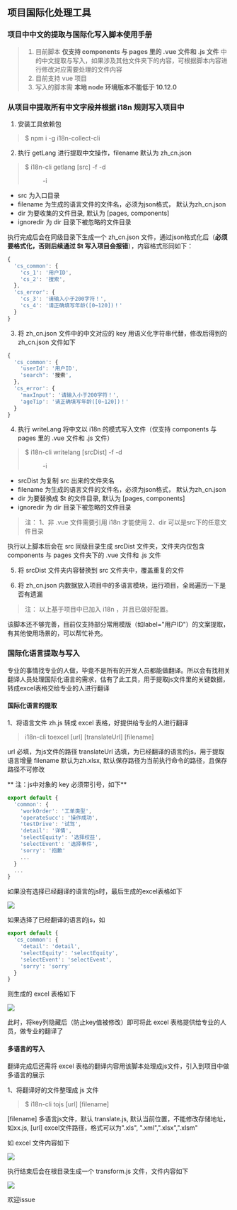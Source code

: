 ## 项目国际化处理工具

### 项目中中文的提取与国际化写入脚本使用手册

> 1. 目前脚本 **仅支持 components 与 pages 里的 .vue 文件和 .js 文件** 中的中文提取与写入，如果涉及其他文件夹下的内容，可根据脚本内容进行修改对应需要处理的文件内容
> 2. 目前支持 vue 项目
> 3. 写入的脚本需 **本地 node 环境版本不能低于 10.12.0**

### 从项目中提取所有中文字段并根据 i18n 规则写入项目中

1. 安装工具依赖包

> $ npm i -g i18n-collect-cli

2. 执行 getLang 进行提取中文操作，filename 默认为 zh_cn.json

> $ i18n-cli getlang [src] -f <filename> -d <dir> -i <ignoredir>

+ src 为入口目录
+ filename 为生成的语言文件的文件名，必须为json格式， 默认为zh_cn.json
+ dir 为要收集的文件目录, 默认为 [pages, components]
+ ignoredir 为 dir 目录下被忽略的文件目录

执行完成后会在同级目录下生成一个 zh_cn.json 文件，通过json格式化后（**必须要格式化，否则后续通过 $t 写入项目会报错**），内容格式形同如下：

```js
{
  'cs_common': {
    'cs_1': '用户ID',
    'cs_2': '搜索',
  },
  'cs_error': {
    'cs_3': '请输入小于200字符！',
    'cs_4': '请正确填写年龄([0~120])！'
  }
}
```

3. 将 zh_cn.json 文件中的中文对应的 key 用语义化字符串代替，修改后得到的 zh_cn.json 文件如下

```js
{
  'cs_common': {
    'userId': '用户ID',
    'search": '搜索',
  },
  'cs_error': {
    'maxInput': '请输入小于200字符！',
    'ageTip': '请正确填写年龄([0~120])！'
  }
}
```

4. 执行 writeLang 将中文以 i18n 的模式写入文件（仅支持 components 与 pages 里的 .vue 文件和 .js 文件）

> $ i18n-cli writelang [srcDist] -f <filename> -d <dir> -i <ignoredir>
  
  
+ srcDist 为复制 src 出来的文件夹名
+ filename 为生成的语言文件的文件名，必须为json格式， 默认为zh_cn.json
+ dir 为要替换成 $t 的文件目录, 默认为 [pages, components]
+ ignoredir 为 dir 目录下被忽略的文件目录

> 注：
> 1、非 .vue 文件需要引用 i18n 才能使用
> 2、dir 可以是src下的任意文件目录

执行以上脚本后会在 src 同级目录生成 srcDist 文件夹，文件夹内仅包含 components 与 pages 文件夹下的 .vue 文件和 .js 文件

5. 将 srcDist 文件夹内容替换到 src 文件夹中，覆盖重复的文件

6. 将 zh_cn.json 内数据放入项目中的多语言模块，运行项目，全局遍历一下是否有遗漏


> 注： 以上基于项目中已加入 i18n ，并且已做好配置。

该脚本还不够完善，目前仅支持部分常用模版（如label="用户ID"）的文案提取，有其他使用场景的，可以帮忙补充。

### 国际化语言提取与写入

专业的事情找专业的人做，毕竟不是所有的开发人员都能做翻译。所以会有找相关翻译人员处理国际化语言的需求，估有了此工具，用于提取js文件里的关键数据，转成excel表格交给专业的人进行翻译

#### 国际化语言的提取

1、将语言文件 zh.js 转成 excel 表格，好提供给专业的人进行翻译

> i18n-cli toexcel [url] [translateUrl] [filename] 

url 必填，为js文件的路径
translateUrl 选填，为已经翻译的语言的js，用于提取语言增量
filename 默认为zh.xlsx, 默认保存路径为当前执行命令的路径，且保存路径不可修改

** 注：js中对象的 key 必须带引号，如下**

```js
export default {
  'common': {
    'workOrder': '工单类型',
    'operateSucc': '操作成功',
    'testDrive': '试驾',
    'detail': '详情',
    'selectEquity': '选择权益',
    'selectEvent': '选择事件',
    'sorry': '抱歉'
    ...
  }
  ...
}
```
如果没有选择已经翻译的语言的js时，最后生成的excel表格如下

![](./img/toexcel_2019-11-13_10-28-32.png)

如果选择了已经翻译的语言的js，如

```js
export default {
  'cs_common': {
    'detail': 'detail',
    'selectEquity': 'selectEquity',
    'selectEvent': 'selectEvent',
    'sorry': 'sorry'
  }
}

```

则生成的 excel 表格如下

![](./img/excelEn_2019-11-13_11-30-11.png)

此时，将key列隐藏后（防止key值被修改）即可将此 excel 表格提供给专业的人员，做专业的翻译了

#### 多语言的写入

翻译完成后还需将 excel 表格的翻译内容用该脚本处理成js文件，引入到项目中做多语言的展示

1、将翻译好的文件整理成 js 文件

> $ i18n-cli tojs [url] [filename]

   [filename] 多语言js文件，默认 translate.js, 默认当前位置，不能修改存储地址，如xx.js,
   [url] excel文件路径，格式可以为".xls", ".xml",".xlsx",".xlsm"

如 excel 文件内容如下

![](./img/tojs_2019-11-19_16-8-2.png)

执行结束后会在根目录生成一个 transform.js 文件，文件内容如下

![](./img/tojs_2019-11-19_16-11-5.png)


欢迎issue
